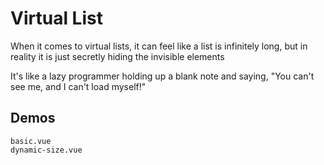 # Virtual List

When it comes to virtual lists, it can feel like a list is infinitely long, but in reality it is just secretly hiding the invisible elements

It's like a lazy programmer holding up a blank note and saying, "You can't see me, and I can't load myself!"

## Demos

```demo
basic.vue
dynamic-size.vue
```
